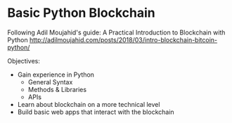 # Basic Python Blockchain

Following Adil Moujahid's guide: A Practical Introduction to Blockchain with Python
    http://adilmoujahid.com/posts/2018/03/intro-blockchain-bitcoin-python/

Objectives:
- Gain experience in Python
  - General Syntax
  - Methods & Libraries 
  - APIs
- Learn about blockchain on a more technical level
- Build basic web apps that interact with the blockchain
